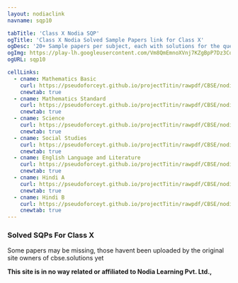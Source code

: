 ```yaml
---
layout: nodiaclink
navname: sqp10

tabTitle: 'Class X Nodia SQP'
ogTitle: 'Class X Nodia Solved Sample Papers link for Class X'
ogDesc: '20+ Sample papers per subject, each with solutions for the questions attached at the end'
ogImg: https://play-lh.googleusercontent.com/Vm8QmEmnoXVnj7KZgBpP7Dz3Cqv_9jKaHplFdP4x6QdhQqmq-uj_CeFIgYyLr42R2f8
ogURL: sqp10

cellLinks:
  - cname: Mathematics Basic
    curl: https://pseudoforceyt.github.io/projectTitin/rawpdf/CBSE/nodia/SQP%2030%20Sets%20Maths%20Basics.pdf
    cnewtab: true
  - cname: Mathematics Standard
    curl: https://pseudoforceyt.github.io/projectTitin/rawpdf/CBSE/nodia/SQP%2030%20Sets%20Maths%20STD.pdf
    cnewtab: true
  - cname: Science
    curl: https://pseudoforceyt.github.io/projectTitin/rawpdf/CBSE/nodia/SQP%2030%20Sets%20Science.pdf
    cnewtab: true
  - cname: Social Studies
    curl: https://pseudoforceyt.github.io/projectTitin/rawpdf/CBSE/nodia/SQP%2030%20Sets%20Social%20Science.pdf
    cnewtab: true
  - cname: English Language and Literature
    curl: https://pseudoforceyt.github.io/projectTitin/rawpdf/CBSE/nodia/SQP%2030%20Sets%20English%20LL.pdf
    cnewtab: true
  - cname: Hindi A
    curl: https://pseudoforceyt.github.io/projectTitin/rawpdf/CBSE/nodia/SQP%2030%20Sets%20Hindi%20A.pdf
    cnewtab: true
  - cname: Hindi B
    curl: https://pseudoforceyt.github.io/projectTitin/rawpdf/CBSE/nodia/SQP%2030%20Sets%20Hindi%20B.pdf
    cnewtab: true
---
```


### Solved SQPs For Class X
Some papers may be missing, those havent been uploaded by the original site owners of cbse.solutions yet

**This site is in no way related or affiliated to Nodia Learning Pvt. Ltd.,**
